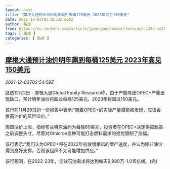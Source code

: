 ```yaml
---
layout: post
title: "摩根大通预计油价明年飙到每桶125美元 2023年高见150美元"
date: 2021-12-03T03:01:02.000Z
author: 路透
from: https://cn.reuters.com/article/jpmorganchaseoilforecast-1203-idCNKBS2II06N
tags: [ 路透 ]
categories: [ 路透 ]
---
```

<!--1638500462000-->
[摩根大通预计油价明年飙到每桶125美元 2023年高见150美元](https://cn.reuters.com/article/jpmorganchaseoilforecast-1203-idCNKBS2II06N)
------

<div>
<div><i>2021-12-03T02:54:59Z</i></div><p>路透12月2日 - 摩根大通Global Equity Research称，由于产能导致OPEC+产量出现缺口，预计明年油价将超过每桶125美元，2023年将超过150美元。</p><p>该行在11月29日的一份报告中表示:“随着OPEC+的实际产量潜能被发现，应该会推高油价的风险溢价。”</p><p>周四油价上涨，指标布兰特原油约为每桶69美元，投资者在OPEC+决定供应政策之前调整头寸，尽管对Omicron变种可能打击燃料需求的担忧限制了涨幅。</p><p>该行表示:“我们认为OPEC+将在2022年初放慢承诺的增产速度，并认为除非油价得到良好支撑，否则该组织不太可能增加供应。”</p><p>该行预测，在2022-23年，全球石油需求将达到每天9,980万-1.015亿桶。(完)</p>
</div>
